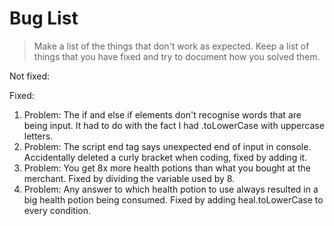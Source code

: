 # Bug List

> Make a list of the things that don't work as expected. Keep a list of things that you have fixed and try to document how you solved them.

Not fixed:


Fixed:

1. Problem: The if and else if elements don't recognise words that are being input. It had to do with the fact I had .toLowerCase with uppercase letters.
2. Problem: The script end tag says unexpected end of input in console. Accidentally deleted a curly bracket when coding, fixed by adding it.
3. Problem: You get 8x more health potions than what you bought at the merchant. Fixed by dividing the variable used by 8.
4. Problem: Any answer to which health potion to use always resulted in a big health potion being consumed. Fixed by adding heal.toLowerCase to every condition.
